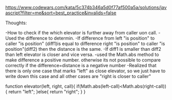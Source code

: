 <https://www.codewars.com/kata/5c374b346a5d0f77af500a5a/solutions/javascript?filter=me&sort=best_practice&invalids=false>

Thoughts:

-How to check if the which elevator is further away from caller uon call. 
-Used the difference to determin. 
-If difference from left "is position" to caller "is position" (diff1)is equal to difference right "is position" to caller "is position"(diff2) then the distance is the same. 
-If diff1 is smaller than diff2 than left elevator is closer and vice versa.
-used the Math.abs method to make difference a positive number. otherwise its not possible to compare correctly if the difference=distance is a negative number
-Realized that there is only one case that marks "left" as close elevator, so we just have to write down this case and all other cases are "right is closer to caller"

function elevator(left, right, call){
  if(Math.abs(left-call)<Math.abs(right-call)){
    return "left";
  }else{
    return "right";
  }
}
